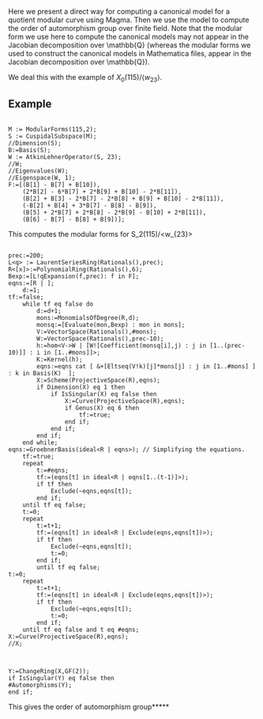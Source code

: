 Here we present a direct way for computing a canonical model for a quotient modular curve using Magma. Then we use the model to compute the order of automorphism group over finite field. Note that the modular form we use here to compute the canonical models may not appear in the Jacobian decomposition over \mathbb{Q} (whereas the modular forms we used to construct the canonical models in Mathematica files, appear in the Jacobian decomposition over \mathbb{Q}).

We deal this with the example of $X_0(115)/\langle w_{23}\rangle$.


## Example


````magma

M := ModularForms(115,2);
S := CuspidalSubspace(M);
//Dimension(S);
B:=Basis(S);
W := AtkinLehnerOperator(S, 23);
//W;
//Eigenvalues(W);
//Eigenspace(W, 1);
F:=[(B[1] - B[7] + B[10]),
    (2*B[2] - 6*B[7] + 2*B[9] + B[10] - 2*B[11]),
    (B[2] + B[3] - 2*B[7] - 2*B[8] + B[9] + B[10] - 2*B[11]),
    (-B[2] + B[4] + 3*B[7] - B[8] - B[9]),
    (B[5] + 2*B[7] + 2*B[8] - 2*B[9] - B[10] + 2*B[11]),
    (B[6] - B[7] - B[8] + B[9])];
````````````````
This computes the modular forms for S_2(115)/<w_{23}>
````magma

prec:=200;
L<q> := LaurentSeriesRing(Rationals(),prec);
R<[x]>:=PolynomialRing(Rationals(),6);
Bexp:=[L!qExpansion(f,prec): f in F];
eqns:=[R | ];
	d:=1;
tf:=false;
	while tf eq false do
		d:=d+1;
		mons:=MonomialsOfDegree(R,d);
		monsq:=[Evaluate(mon,Bexp) : mon in mons];
		V:=VectorSpace(Rationals(),#mons);
		W:=VectorSpace(Rationals(),prec-10);
		h:=hom<V->W | [W![Coefficient(monsq[i],j) : j in [1..(prec-10)]] : i in [1..#mons]]>;
		K:=Kernel(h);
		eqns:=eqns cat [ &+[Eltseq(V!k)[j]*mons[j] : j in [1..#mons] ] : k in Basis(K)  ];
		X:=Scheme(ProjectiveSpace(R),eqns);
		if Dimension(X) eq 1 then
			if IsSingular(X) eq false then
				X:=Curve(ProjectiveSpace(R),eqns);
				if Genus(X) eq 6 then
					tf:=true;
				end if;
			end if;
		end if;
	end while;
eqns:=GroebnerBasis(ideal<R | eqns>); // Simplifying the equations.
	tf:=true;
	repeat
		t:=#eqns;
		tf:=(eqns[t] in ideal<R | eqns[1..(t-1)]>);
		if tf then 
			Exclude(~eqns,eqns[t]);
		end if;
	until tf eq false;
	t:=0;
	repeat
		t:=t+1;
		tf:=(eqns[t] in ideal<R | Exclude(eqns,eqns[t])>);	
		if tf then
			Exclude(~eqns,eqns[t]);
			t:=0;
		end if;
        until tf eq false;
t:=0;
	repeat
		t:=t+1;
		tf:=(eqns[t] in ideal<R | Exclude(eqns,eqns[t])>);	
		if tf then
			Exclude(~eqns,eqns[t]);
			t:=0;
		end if;
	until tf eq false and t eq #eqns;
X:=Curve(ProjectiveSpace(R),eqns);
//X;



Y:=ChangeRing(X,GF(2));
if IsSingular(Y) eq false then
#Automorphisms(Y);
end if;
````````````````
This gives the order of automorphism group*****
